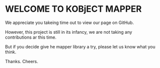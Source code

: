 # WELCOME TO KOBjECT MAPPER

We appreciate you takeing time out to view our page on GitHub.

However, this project is still in its infancy, we are not taking any contributions ar this time.

But if you decide give he mapper library a try, please let us know what you think. 

Thanks. Cheers.
